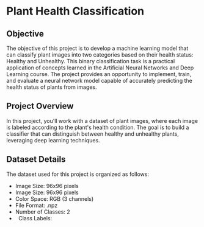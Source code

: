 # Plant Health Classification
## Objective
The objective of this project is to develop a machine learning model that can classify plant images into two categories based on their health status: Healthy and Unhealthy. This binary classification task is a practical application of concepts learned in the Artificial Neural Networks and Deep Learning course. The project provides an opportunity to implement, train, and evaluate a neural network model capable of accurately predicting the health status of plants from images.
## Project Overview
In this project, you'll work with a dataset of plant images, where each image is labeled according to the plant's health condition. The goal is to build a classifier that can distinguish between healthy and unhealthy plants, leveraging deep learning techniques.
## Dataset Details
The dataset used for this project is organized as follows:
- Image Size: 96x96 pixels
- Image Size: 96x96 pixels
- Color Space: RGB (3 channels)
- File Format: .npz
- Number of Classes: 2
- &nbsp; Class Labels:

